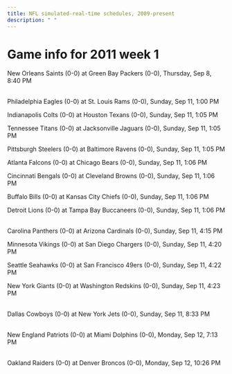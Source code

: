 ```yaml
---
title: NFL simulated-real-time schedules, 2009-present
description: " "
---
```


# Game info for 2011 week 1

New Orleans Saints (0-0) at Green Bay Packers (0-0), Thursday, Sep 8, 8:40 PM

<br/>Philadelphia Eagles (0-0) at St. Louis Rams (0-0), Sunday, Sep 11, 1:00 PM

Indianapolis Colts (0-0) at Houston Texans (0-0), Sunday, Sep 11, 1:05 PM

Tennessee Titans (0-0) at Jacksonville Jaguars (0-0), Sunday, Sep 11, 1:05 PM

Pittsburgh Steelers (0-0) at Baltimore Ravens (0-0), Sunday, Sep 11, 1:05 PM

Atlanta Falcons (0-0) at Chicago Bears (0-0), Sunday, Sep 11, 1:06 PM

Cincinnati Bengals (0-0) at Cleveland Browns (0-0), Sunday, Sep 11, 1:06 PM

Buffalo Bills (0-0) at Kansas City Chiefs (0-0), Sunday, Sep 11, 1:06 PM

Detroit Lions (0-0) at Tampa Bay Buccaneers (0-0), Sunday, Sep 11, 1:06 PM

<br/>Carolina Panthers (0-0) at Arizona Cardinals (0-0), Sunday, Sep 11, 4:15 PM

Minnesota Vikings (0-0) at San Diego Chargers (0-0), Sunday, Sep 11, 4:20 PM

Seattle Seahawks (0-0) at San Francisco 49ers (0-0), Sunday, Sep 11, 4:22 PM

New York Giants (0-0) at Washington Redskins (0-0), Sunday, Sep 11, 4:23 PM

<br/>Dallas Cowboys (0-0) at New York Jets (0-0), Sunday, Sep 11, 8:33 PM

<br/>New England Patriots (0-0) at Miami Dolphins (0-0), Monday, Sep 12, 7:13 PM

<br/>Oakland Raiders (0-0) at Denver Broncos (0-0), Monday, Sep 12, 10:26 PM


